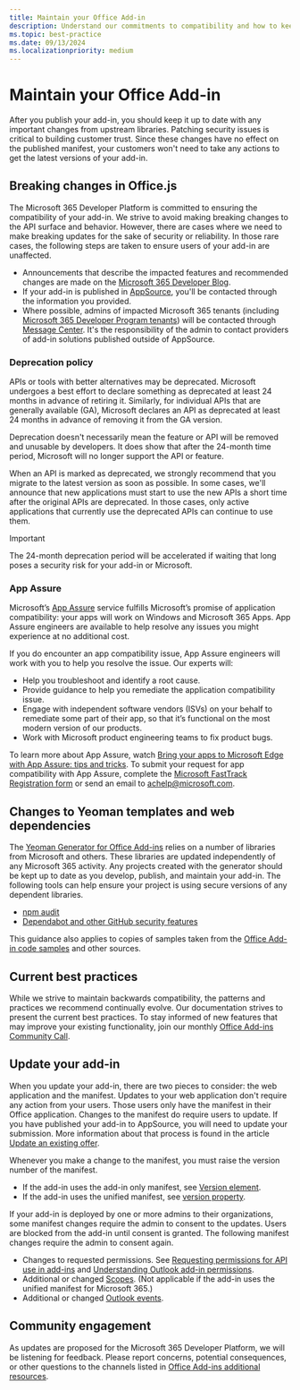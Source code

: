 ```yaml
---
title: Maintain your Office Add-in
description: Understand our commitments to compatibility and how to keep your add-in up to date.
ms.topic: best-practice
ms.date: 09/13/2024
ms.localizationpriority: medium
---
```


# Maintain your Office Add-in

After you publish your add-in, you should keep it up to date with any important changes from upstream libraries. Patching security issues is critical to building customer trust. Since these changes have no effect on the published manifest, your customers won't need to take any actions to get the latest versions of your add-in.

## Breaking changes in Office.js

The Microsoft 365 Developer Platform is committed to ensuring the compatibility of your add-in. We strive to avoid making breaking changes to the API surface and behavior. However, there are cases where we need to make breaking updates for the sake of security or reliability. In those rare cases, the following steps are taken to ensure users of your add-in are unaffected.

- Announcements that describe the impacted features and recommended changes are made on the [Microsoft 365 Developer Blog](https://devblogs.microsoft.com/microsoft365dev/).
- If your add-in is published in [AppSource](/partner-center/marketplace-offers/submit-to-appsource-via-partner-center), you'll be contacted through the information you provided.
- Where possible, admins of impacted Microsoft 365 tenants (including [Microsoft 365 Developer Program tenants](https://aka.ms/m365devprogram)) will be contacted through [Message Center](/microsoft-365/admin/manage/message-center). It's the responsibility of the admin to contact providers of add-in solutions published outside of AppSource.

### Deprecation policy

APIs or tools with better alternatives may be deprecated. Microsoft undergoes a best effort to declare something as deprecated at least 24 months in advance of retiring it. Similarly, for individual APIs that are generally available (GA), Microsoft declares an API as deprecated at least 24 months in advance of removing it from the GA version.

Deprecation doesn't necessarily mean the feature or API will be removed and unusable by developers. It does show that after the 24-month time period, Microsoft will no longer support the API or feature.

When an API is marked as deprecated, we strongly recommend that you migrate to the latest version as soon as possible. In some cases, we'll announce that new applications must start to use the new APIs a short time after the original APIs are deprecated. In those cases, only active applications that currently use the deprecated APIs can continue to use them.

> [!IMPORTANT]
> The 24-month deprecation period will be accelerated if waiting that long poses a security risk for your add-in or Microsoft.

### App Assure

Microsoft’s [App Assure](https://www.microsoft.com/fasttrack/microsoft-365/app-assure) service fulfills Microsoft’s promise of application compatibility: your apps will work on Windows and Microsoft 365 Apps. App Assure engineers are available to help resolve any issues you might experience at no additional cost.

If you do encounter an app compatibility issue, App Assure engineers will work with you to help you resolve the issue. Our experts will:

- Help you troubleshoot and identify a root cause.
- Provide guidance to help you remediate the application compatibility issue.
- Engage with independent software vendors (ISVs) on your behalf to remediate some part of their app, so that it’s functional on the most modern version of our products.
- Work with Microsoft product engineering teams to fix product bugs.

To learn more about App Assure, watch [Bring your apps to Microsoft Edge with App Assure: tips and tricks](https://techcommunity.microsoft.com/t5/video-hub/bring-your-apps-to-microsoft-edge-with-app-assure-tips-and/ba-p/2167619). To submit your request for app compatibility with App Assure, complete the [Microsoft FastTrack Registration form](https://aka.ms/AppAssureRequest) or send an email to [achelp@microsoft.com](mailto:achelp@microsoft.com).

## Changes to Yeoman templates and web dependencies

The [Yeoman Generator for Office Add-ins](../develop/yeoman-generator-overview.md) relies on a number of libraries from Microsoft and others. These libraries are updated independently of any Microsoft 365 activity. Any projects created with the generator should be kept up to date as you develop, publish, and maintain your add-in. The following tools can help ensure your project is using secure versions of any dependent libraries.

- [npm audit](https://docs.npmjs.com/cli/v6/commands/npm-audit/)
- [Dependabot and other GitHub security features](https://github.com/features/security)

This guidance also applies to copies of samples taken from the [Office Add-in code samples](https://github.com/OfficeDev/Office-Add-in-samples) and other sources.

## Current best practices

While we strive to maintain backwards compatibility, the patterns and practices we recommend continually evolve. Our documentation strives to present the current best practices. To stay informed of new features that may improve your existing functionality, join our monthly [Office Add-ins Community Call](../overview/office-add-ins-community-call.md).

## Update your add-in

When you update your add-in, there are two pieces to consider: the web application and the manifest. Updates to your web application don't require any action from your users. Those users only have the manifest in their Office application. Changes to the manifest do require users to update. If you have published your add-in to AppSource, you will need to update your submission. More information about that process is found in the article [Update an existing offer](/partner-center/marketplace-offers/update-existing-offer).

Whenever you make a change to the manifest, you must raise the version number of the manifest.

- If the add-in uses the add-in only manifest, see [Version element](/javascript/api/manifest/version).
- If the add-in uses the unified manifest, see [version property](/microsoft-365/extensibility/schema/root#version).

If your add-in is deployed by one or more admins to their organizations, some manifest changes require the admin to consent to the updates. Users are blocked from the add-in until consent is granted. The following manifest changes require the admin to consent again.

- Changes to requested permissions. See [Requesting permissions for API use in add-ins](../develop/requesting-permissions-for-api-use-in-content-and-task-pane-add-ins.md) and [Understanding Outlook add-in permissions](../outlook/understanding-outlook-add-in-permissions.md).
- Additional or changed [Scopes](/javascript/api/manifest/scopes). (Not applicable if the add-in uses the unified manifest for Microsoft 365.)
- Additional or changed [Outlook events](../outlook/autolaunch.md).

## Community engagement

As updates are proposed for the Microsoft 365 Developer Platform, we will be listening for feedback. Please report concerns, potential consequences, or other questions to the channels listed in [Office Add-ins additional resources](../resources/resources-links-help.md).

